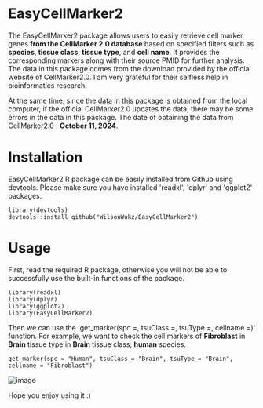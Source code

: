 # EasyCellMarker2

The EasyCellMarker2 package allows users to easily retrieve cell marker genes **from the CellMarker 2.0 database** based on specified filters such as **species**, **tissue class**, **tissue type**, and **cell name**. It provides the corresponding markers along with their source PMID for further analysis. The data in this package comes from the download provided by the official website of CellMarker2.0. 
I am very grateful for their selfless help in bioinformatics research. 

At the same time, since the data in this package is obtained from the local computer, if the official CellMarker2.0 updates the data, there may be some errors in the data in this package. 
The date of obtaining the data from CellMarker2.0 : **October 11, 2024**.

# Installation
EasyCellMarker2 R package can be easily installed from Github using devtools. Please make sure you have installed 'readxl', 'dplyr' and 'ggplot2' packages.
```
library(devtools)
devtools::install_github("WilsonWukz/EasyCellMarker2")
```

# Usage
First, read the required R package, otherwise you will not be able to successfully use the built-in functions of the package.
```
library(readxl)
library(dplyr)
library(ggplot2)
library(EasyCellMarker2)
```

Then we can use the 'get_marker(spc =, tsuClass =, tsuType =, cellname =)' function.
For example, we want to check the cell markers of **Fibroblast** in **Brain** tissue type in **Brain** tissue class, **human** species.
```
get_marker(spc = "Human", tsuClass = "Brain", tsuType = "Brain", cellname = "Fibroblast")
```
![image](https://github.com/user-attachments/assets/2f1d8563-b429-4756-9f81-0ed6fdeb36d7)

Hope you enjoy using it :)
